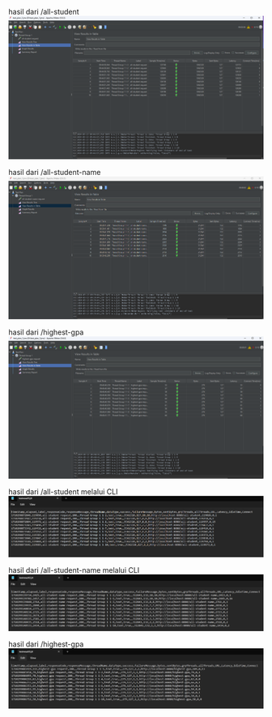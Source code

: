 hasil dari /all-student
![img.png](img.png)

hasil dari /all-student-name 
![img_2.png](img_2.png)

hasil dari /highest-gpa
![img_3.png](img_3.png)

hasil dari /all-student melalui CLI
![img_4.png](img_4.png)

hasil dari /all-student-name melalui CLI
![img_5.png](img_5.png)

hasil dari /highest-gpa
![img_6.png](img_6.png)